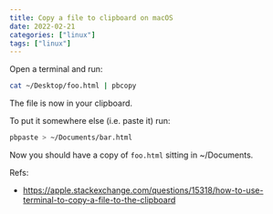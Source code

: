 ```yaml
---
title: Copy a file to clipboard on macOS
date: 2022-02-21
categories: ["linux"]
tags: ["linux"]
---
```


Open a terminal and run:

```sh
cat ~/Desktop/foo.html | pbcopy
```

The file is now in your clipboard.

To put it somewhere else (i.e. paste it) run:

```sh
pbpaste > ~/Documents/bar.html
```

Now you should have a copy of `foo.html` sitting in ~/Documents.

Refs:

- https://apple.stackexchange.com/questions/15318/how-to-use-terminal-to-copy-a-file-to-the-clipboard
